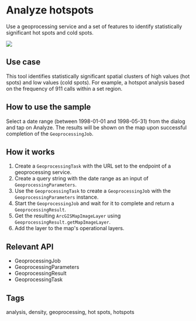 # Analyze hotspots

Use a geoprocessing service and a set of features to identify statistically significant hot spots and cold spots.

![](screenshot.png)

## Use case

This tool identifies statistically significant spatial clusters of high values (hot spots) and low values (cold spots). For example, a hotspot analysis based on the frequency of 911 calls within a set region.

## How to use the sample

Select a date range (between 1998-01-01 and 1998-05-31) from the dialog and tap on Analyze. The results will be shown on the map upon successful completion of the `GeoprocessingJob`.

## How it works

1. Create a `GeoprocessingTask` with the URL set to the endpoint of a geoprocessing service.
1. Create a query string with the date range as an input of `GeoprocessingParameters`.
1. Use the `GeoprocessingTask` to create a `GeoprocessingJob` with the `GeoprocessingParameters` instance.
1. Start the `GeoprocessingJob` and wait for it to complete and return a `GeoprocessingResult`.
1. Get the resulting `ArcGISMapImageLayer` using `GeoprocessingResult.getMapImageLayer`.
1. Add the layer to the map's operational layers.

## Relevant API

* GeoprocessingJob
* GeoprocessingParameters
* GeoprocessingResult
* GeoprocessingTask

## Tags

analysis, density, geoprocessing, hot spots, hotspots